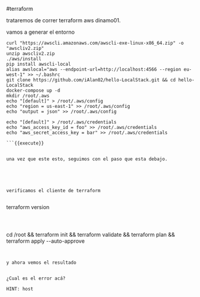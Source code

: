 #terraform

trataremos de correr terraform aws dinamo01.

vamos a generar el entorno

```
curl "https://awscli.amazonaws.com/awscli-exe-linux-x86_64.zip" -o "awscliv2.zip"
unzip awscliv2.zip
./aws/install
pip install awscli-local
alias awslocal="aws --endpoint-url=http://localhost:4566 --region eu-west-1" >> ~/.bashrc
git clone https://github.com/iAlan02/hello-LocalStack.git && cd hello-LocalStack
docker-compose up -d
mkdir /root/.aws
echo "[default]" > /root/.aws/config
echo "region = us-east-1" >> /root/.aws/config
echo "output = json" >> /root/.aws/config

echo "[default]" > /root/.aws/credentials
echo "aws_access_key_id = foo" >> /root/.aws/credentials
echo "aws_secret_access_key = bar" >> /root/.aws/credentials

```{{execute}}


una vez que este esto, seguimos con el paso que esta debajo.





verificamos el cliente de terraform


```
terraform version

```{{execute}}



```
cd /root && terraform init && terraform validate && terraform plan && terraform apply --auto-approve
```{{execute}}


y ahora vemos el resultado 


¿Cual es el error acá?

HINT: host



